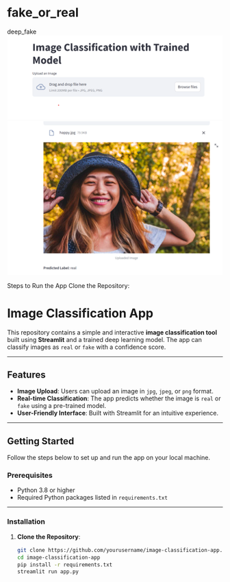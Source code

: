 # fake_or_real
deep_fake
![alt text](image.png)![alt text](image-1.png)


Steps to Run the App
Clone the Repository:

# **Image Classification App**

This repository contains a simple and interactive **image classification tool** built using **Streamlit** and a trained deep learning model. The app can classify images as `real` or `fake` with a confidence score.

---

## **Features**

- **Image Upload**: Users can upload an image in `jpg`, `jpeg`, or `png` format.
- **Real-time Classification**: The app predicts whether the image is `real` or `fake` using a pre-trained model.
- **User-Friendly Interface**: Built with Streamlit for an intuitive experience.

---

## **Getting Started**

Follow the steps below to set up and run the app on your local machine.

### **Prerequisites**
- Python 3.8 or higher
- Required Python packages listed in `requirements.txt`

---

### **Installation**

1. **Clone the Repository**:
   ```bash
   git clone https://github.com/yourusername/image-classification-app.git
   cd image-classification-app
   pip install -r requirements.txt
   streamlit run app.py
